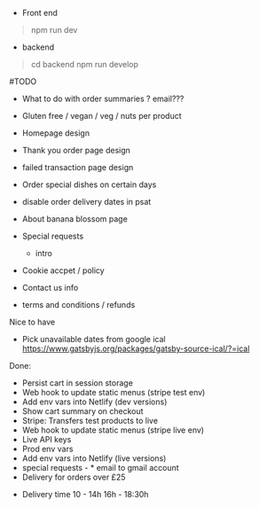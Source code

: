 * Front end 

> npm run dev

* backend

> cd backend
> npm run develop


#TODO


* What to do with order summaries ? email???
* Gluten free / vegan / veg / nuts per product
* Homepage design
* Thank you order page design
* failed transaction page design
* Order special dishes on certain days
* disable order delivery dates in psat
  
* About banana blossom page

* Special requests
  - intro 
* Cookie accpet / policy
* Contact us info
* terms and conditions / refunds

Nice to have
* Pick unavailable dates from google ical https://www.gatsbyjs.org/packages/gatsby-source-ical/?=ical


Done:
* Persist cart in session storage
* Web hook to update static menus (stripe test env)
* Add env vars into Netlify (dev versions)
* Show cart summary on checkout
* Stripe: Transfers test products to live
* Web hook to update static menus (stripe live env)
* Live API keys
* Prod env vars
* Add env vars into Netlify (live versions)
* special requests  -   * email to gmail account
* Delivery for orders over £25
- Delivery time 10 - 14h 16h - 18:30h